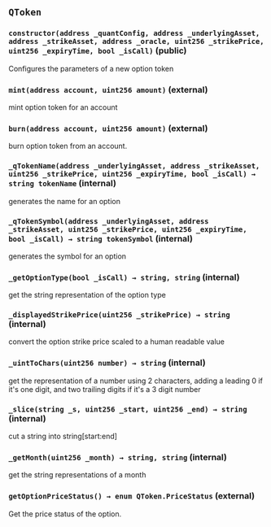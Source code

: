 ## `QToken`






### `constructor(address _quantConfig, address _underlyingAsset, address _strikeAsset, address _oracle, uint256 _strikePrice, uint256 _expiryTime, bool _isCall)` (public)

Configures the parameters of a new option token




### `mint(address account, uint256 amount)` (external)

mint option token for an account




### `burn(address account, uint256 amount)` (external)

burn option token from an account.




### `_qTokenName(address _underlyingAsset, address _strikeAsset, uint256 _strikePrice, uint256 _expiryTime, bool _isCall) → string tokenName` (internal)

generates the name for an option




### `_qTokenSymbol(address _underlyingAsset, address _strikeAsset, uint256 _strikePrice, uint256 _expiryTime, bool _isCall) → string tokenSymbol` (internal)

generates the symbol for an option




### `_getOptionType(bool _isCall) → string, string` (internal)



get the string representation of the option type


### `_displayedStrikePrice(uint256 _strikePrice) → string` (internal)



convert the option strike price scaled to a human readable value


### `_uintToChars(uint256 number) → string` (internal)



get the representation of a number using 2 characters, adding a leading 0 if it's one digit,
and two trailing digits if it's a 3 digit number


### `_slice(string _s, uint256 _start, uint256 _end) → string` (internal)



cut a string into string[start:end]


### `_getMonth(uint256 _month) → string, string` (internal)



get the string representations of a month


### `getOptionPriceStatus() → enum QToken.PriceStatus` (external)

Get the price status of the option.






